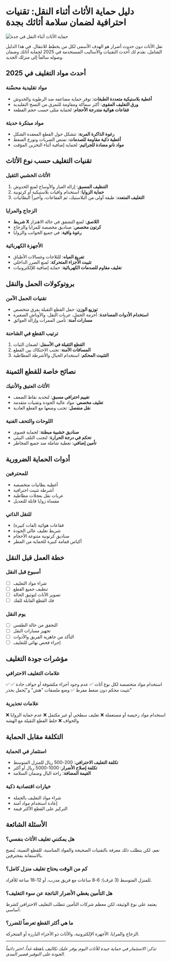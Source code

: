 # دليل حماية الأثاث أثناء النقل: تقنيات احترافية لضمان سلامة أثاثك بجدة

![حماية الأثاث أثناء النقل في جدة](/images/protect_furniture_moving_jeddah.jpg)

نقل الأثاث دون حدوث أضرار هو الهدف الأسمى لكل من يخطط للانتقال. في هذا الدليل الشامل، نقدم لك أحدث التقنيات والأساليب المستخدمة في 2025 لحماية أثاثك وضمان وصوله سالماً إلى منزلك الجديد.

## أحدث مواد التغليف في 2025

### مواد تقليدية محسّنة
- **أغطية بلاستيكية متعددة الطبقات**: توفر حماية مضاعفة ضد الرطوبة والخدوش
- **ورق التغليف المقوى**: أكثر سماكة ومقاومة للتمزق من النسخ التقليدية
- **فقاعات هوائية متدرجة الأحجام**: لحماية مثلى حسب حجم القطعة

### مواد مبتكرة حديثة
- **رغوة الذاكرة المرنة**: تتشكل حول القطع المعقدة الشكل
- **أغطية ذكية مقاومة للصدمات**: تمتص الضربات وتوزع الضغط
- **مواد نانو مضادة للجراثيم**: لحماية إضافية أثناء التخزين المؤقت

## تقنيات التغليف حسب نوع الأثاث

### الأثاث الخشبي الثقيل
1. **التنظيف المسبق**: إزالة الغبار والأوساخ لمنع الخدوش
2. **حماية الزوايا**: استخدام واقيات بلاستيكية أو كرتونية
3. **التغليف المتعدد**: طبقة أولى من البلاستيك، ثم الفقاعات، وأخيراً البطانيات

### الزجاج والمرايا
- **شريط X اللاصق**: لمنع التشقق في حالة الاهتزاز
- **كرتون مخصص**: صناديق مخصصة للمرايا والزجاج
- **رغوة واقية**: في جميع الجوانب والزوايا

### الأجهزة الكهربائية
- **تفريغ المياه**: للثلاجات وغسالات الأطباق
- **تثبيت الأجزاء المتحركة**: لمنع الضرر الداخلي
- **تغليف مقاوم للصدمات الكهربائية**: حماية إضافية للإلكترونيات

## بروتوكولات الحمل والنقل

### تقنيات الحمل الآمن
- **توزيع الوزن**: حمل القطع الثقيلة بفرق متخصص
- **استخدام الأدوات المساعدة**: أحزمة الحمل، عربات النقل، والأوناش الصغيرة
- **مسارات آمنة**: تأمين الممرات وإزالة العوائق

### ترتيب القطع في الشاحنة
1. **القطع الثقيلة في الأسفل**: لضمان الثبات
2. **المسافات الآمنة**: تجنب الاحتكاك بين القطع
3. **التثبيت المحكم**: استخدام الحبال والأشرطة المطاطية

## نصائح خاصة للقطع الثمينة

### الأثاث العتيق والأنتيك
- **تقييم احترافي مسبق**: لتحديد نقاط الضعف
- **تغليف مخصص**: مواد عالية الجودة وتقنيات متقدمة
- **نقل منفصل**: تجنب وضعها مع القطع العادية

### اللوحات والتحف الفنية
- **صناديق خشبية مبطنة**: لحماية قصوى
- **تحكم في درجة الحرارة**: لتجنب التلف البيئي
- **تأمين إضافي**: تغطية شاملة ضد جميع المخاطر

## أدوات الحماية الضرورية

### للمحترفين
- أغطية بطانيات متخصصة
- أشرطة تثبيت احترافية
- عربات نقل بعجلات مطاطية
- مقساة زوايا قابلة للتعديل

### للنقل الذاتي
- فقاعات هوائية (لفات كبيرة)
- شريط تغليف عالي الجودة
- صناديق كرتونية متنوعة الأحجام
- أكياس قمامة كبيرة للحماية من المطر

## خطة العمل قبل النقل

### أسبوع قبل النقل
- [ ] شراء مواد التغليف
- [ ] تنظيف جميع القطع
- [ ] تصوير الأثاث لتوثيق الحالة
- [ ] فك القطع القابلة للفك

### يوم النقل
- [ ] التحقق من حالة الطقس
- [ ] تجهيز مسارات النقل
- [ ] التأكد من جاهزية الفريق والأدوات
- [ ] إجراء فحص نهائي للتغليف

## مؤشرات جودة التغليف

### علامات التغليف الاحترافي
✅ استخدام مواد متخصصة لكل نوع أثاث
✅ عدم وجود أجزاء مكشوفة أو حواف حادة
✅ تثبيت محكم دون ضغط مفرط
✅ وضع ملصقات "هش" و"يُحمل بحذر"

### علامات تحذيرية
❌ استخدام مواد رخيصة أو مستعملة
❌ تغليف سطحي أو غير مكتمل
❌ عدم حماية الزوايا والحواف
❌ خلط القطع الثقيلة مع الهشة

## التكلفة مقابل الحماية

### استثمار في الحماية
- **تكلفة التغليف الاحترافي**: 200-500 ريال للمنزل المتوسط
- **تكلفة إصلاح الأضرار**: 1000-5000 ريال أو أكثر
- **القيمة المضافة**: راحة البال وضمان السلامة

### خيارات اقتصادية ذكية
- شراء مواد التغليف بالجملة
- إعادة استخدام مواد آمنة
- التركيز على القطع الأكثر قيمة

## الأسئلة الشائعة

### هل يمكنني تغليف الأثاث بنفسي؟
نعم، لكن يتطلب ذلك معرفة بالتقنيات الصحيحة والمواد المناسبة. للقطع الثمينة، يُنصح بالاستعانة بمحترفين.

### كم من الوقت يحتاج تغليف منزل كامل؟
للمنزل المتوسط (3 غرف): 6-8 ساعات مع فريق مدرب، أو 12-16 ساعة للأفراد.

### هل التأمين يغطي الأضرار الناتجة عن سوء التغليف؟
يعتمد على نوع الوثيقة، لكن معظم شركات التأمين تتطلب التغليف الاحترافي كشرط أساسي.

### ما هي أكثر القطع تعرضاً للضرر؟
الزجاج والمرايا، الأجهزة الإلكترونية، والأثاث ذو الأجزاء البارزة أو المتحركة.

---

*تذكر: الاستثمار في حماية جيدة للأثاث اليوم يوفر عليك تكاليف باهظة غداً. اختر دائماً الجودة على التوفير قصير المدى.* 